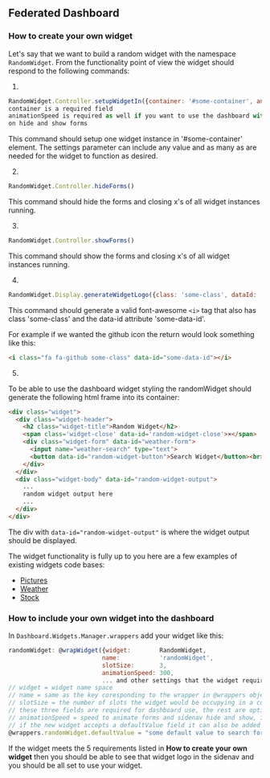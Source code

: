 ## Federated Dashboard


### How to create your own widget

Let's say that we want to build a random widget with the namespace `RandomWidget`.
From the functionality point of view the widget should respond to the following commands:

1.
```javascript
RandomWidget.Controller.setupWidgetIn({container: '#some-container', animationSpeed: 300, otherOption: 'other-option'i, ...more options })
container is a required field
animationSpeed is required as well if you want to use the dashboard with animations
on hide and show forms
```
This command should setup one widget instance in '#some-container' element.
The settings parameter can include any value and as many as are needed for the widget to function as desired.

2.
```javascript
RandomWidget.Controller.hideForms()
```
This command should hide the forms and closing x's of all widget instances running.

3.
```javascript
RandomWidget.Controller.showForms()
```
This command should show the forms and closing x's of all widget instances running.

4.
```javascript
RandomWidget.Display.generateWidgetLogo({class: 'some-class', dataId: 'some-data-id'})
```
This command should generate a valid font-awesome `<i>` tag that also has class 'some-class' and the data-id attribute 'some-data-id'.

For example if we wanted the github icon the return would look something like this:
```html
<i class="fa fa-github some-class" data-id="some-data-id"></i>
```

5.
To be able to use the dashboard widget styling the randomWidget should generate the following html frame into its container:
```html
<div class="widget">
  <div class="widget-header">
    <h2 class="widget-title">Random Widget</h2>
    <span class='widget-close' data-id='random-widget-close'>×</span>
    <div class="widget-form" data-id="weather-form">
      <input name="weather-search" type="text">
      <button data-id="random-widget-button">Search Widget</button><br>
    </div>
  </div>
  <div class="widget-body" data-id="random-widget-output">
    ...
    random widget output here
    ...
  </div>
</div>
```

The div with `data-id="random-widget-output"` is where the widget output should be displayed.

The widget functionality is fully up to you here are a few examples of existing widgets code bases:
- [Pictures](https://github.com/bwvoss/federated-dashboard-flickr-widget)
- [Weather](https://github.com/bwvoss/federated-dashboard-wunderground-widget)
- [Stock](https://github.com/bwvoss/federated-dashboard-markitondemand-widget)

### How to include your own widget into the dashboard

In `Dashboard.Widgets.Manager.wrappers` add your widget like this:
```javascript
randomWidget: @wrapWidget({widget:        RandomWidget,
                          name:           'randomWidget',
                          slotSize:       3,
                          animationSpeed: 300,
                          ... and other settings that the widget requires ...})
// widget = widget name space
// name = same as the key coresponding to the wrapper in @wrappers object
// slotSize = the number of slots the widget would be occupying in a column
// these three fields are required for dashboard use, the rest are optional
// animationSpeed = speed to animate forms and sidenav hide and show, include if using animations
// if the new widget accepts a defaultValue field it can also be added to the Dashboard.Widgets.Manager.addDefaultsToWrappers() function like this:
@wrappers.randomWidget.defaultValue = "some default value to search for"
```

If the widget meets the 5 requirements listed in  **How to create your own widget** then you should be able to see that widget logo in the sidenav and you should be all set to use your widget.
